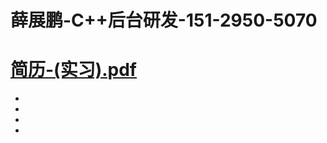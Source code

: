# 薛展鹏-C++后台研发-151-2950-5070 
# [简历-(实习).pdf](https://github.com/K-create-xue/K-create-xue.github.io/files/7217252/review_.-.-._20210923193709.pdf)

[](https://user-images.githubusercontent.com/76169472/134500001-9af9dfc0-acd9-453b-ae14-5206cd1104aa.jpg)

<!DOCTYPE html PUBLIC "-//W3C//DTD XHTML 1.0 Transitional//EN" "http://www.w3.org/TR/xhtml1/DTD/xhtml1-transitional.dtd">
 
<html xmlns="http://www.w3.org/1999/xhtml">
<head>
    <title>背景切换11</title>
    <link href="css/bgchage.css" type="text/css" rel="Stylesheet" />
       
</head>
<body>
 
<div><ul><li></li><li></li><li></li><li></li></ul></div>
<!--    <div>1</div><div>2</div><div>3</div><div>4</div>-->
</body>
<script src="js/bgchage.js" type="text/javascript" ></script> 
</html>
 
